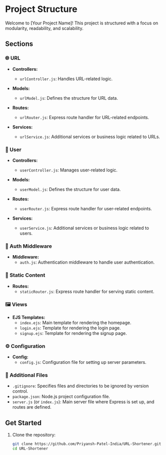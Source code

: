 # Project Structure

Welcome to [Your Project Name]! This project is structured with a focus on modularity, readability, and scalability.

## Sections

### 🌐 URL

- **Controllers:**

  - `urlController.js`: Handles URL-related logic.

- **Models:**

  - `urlModel.js`: Defines the structure for URL data.

- **Routes:**

  - `urlRouter.js`: Express route handler for URL-related endpoints.

- **Services:**
  - `urlService.js`: Additional services or business logic related to URLs.

### 👤 User

- **Controllers:**

  - `userController.js`: Manages user-related logic.

- **Models:**

  - `userModel.js`: Defines the structure for user data.

- **Routes:**

  - `userRouter.js`: Express route handler for user-related endpoints.

- **Services:**
  - `userService.js`: Additional services or business logic related to users.

### 🔐 Auth Middleware

- **Middleware:**
  - `auth.js`: Authentication middleware to handle user authentication.

### 🔄 Static Content

- **Routes:**
  - `staticRouter.js`: Express route handler for serving static content.

### 🖼️ Views

- **EJS Templates:**
  - `index.ejs`: Main template for rendering the homepage.
  - `login.ejs`: Template for rendering the login page.
  - `signup.ejs`: Template for rendering the signup page.

### ⚙️ Configuration

- **Config:**
  - `config.js`: Configuration file for setting up server parameters.

### 📂 Additional Files

- `.gitignore`: Specifies files and directories to be ignored by version control.
- `package.json`: Node.js project configuration file.
- `server.js` (or `index.js`): Main server file where Express is set up, and routes are defined.

## Get Started

1. Clone the repository:

   ```bash
   git clone https://github.com/Priyansh-Patel-India/URL-Shortener.git
   cd URL-Shortener
   ```
